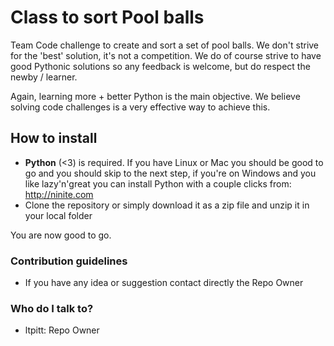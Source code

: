 # Class to sort Pool balls

Team Code challenge to create and sort a set of pool balls.
We don't strive for the 'best' solution, it's not a competition. 
We do of course strive to have good Pythonic solutions so any feedback is welcome, but do respect the newby / learner.

Again, learning more + better Python is the main objective. 
We believe solving code challenges is a very effective way to achieve this.

## How to install
* **Python** (<3) is required. If you have Linux or Mac you should be good to go and you should skip to the next step, if you're on Windows and you like lazy'n'great you can install Python with a couple clicks from: http://ninite.com
* Clone the repository or simply download it as a zip file and unzip it in your local folder

You are now good to go.


### Contribution guidelines ###

* If you have any idea or suggestion contact directly the Repo Owner

### Who do I talk to? ###

* ltpitt: Repo Owner
